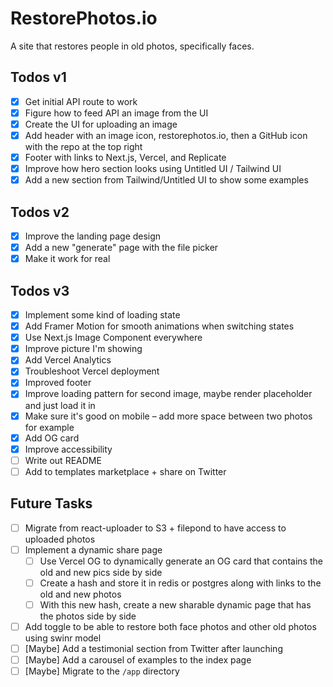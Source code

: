 # RestorePhotos.io

A site that restores people in old photos, specifically faces.

## Todos v1

- [x] Get initial API route to work
- [x] Figure how to feed API an image from the UI
- [x] Create the UI for uploading an image
- [x] Add header with an image icon, restorephotos.io, then a GitHub icon with the repo at the top right
- [x] Footer with links to Next.js, Vercel, and Replicate
- [x] Improve how hero section looks using Untitled UI / Tailwind UI
- [x] Add a new section from Tailwind/Untitled UI to show some examples

## Todos v2

- [x] Improve the landing page design
- [x] Add a new "generate" page with the file picker
- [x] Make it work for real

## Todos v3

- [x] Implement some kind of loading state
- [x] Add Framer Motion for smooth animations when switching states
- [x] Use Next.js Image Component everywhere
- [x] Improve picture I'm showing
- [x] Add Vercel Analytics
- [x] Troubleshoot Vercel deployment
- [x] Improved footer
- [x] Improve loading pattern for second image, maybe render placeholder and just load it in
- [x] Make sure it's good on mobile – add more space between two photos for example
- [x] Add OG card
- [x] Improve accessibility
- [ ] Write out README
- [ ] Add to templates marketplace + share on Twitter

## Future Tasks

- [ ] Migrate from react-uploader to S3 + filepond to have access to uploaded photos
- [ ] Implement a dynamic share page
  - [ ] Use Vercel OG to dynamically generate an OG card that contains the old and new pics side by side
  - [ ] Create a hash and store it in redis or postgres along with links to the old and new photos
  - [ ] With this new hash, create a new sharable dynamic page that has the photos side by side
- [ ] Add toggle to be able to restore both face photos and other old photos using swinr model
- [ ] [Maybe] Add a testimonial section from Twitter after launching
- [ ] [Maybe] Add a carousel of examples to the index page
- [ ] [Maybe] Migrate to the `/app` directory
